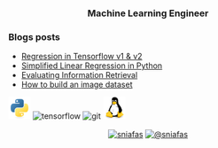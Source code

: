 <h3 align="center">Machine Learning Engineer</h3>

### Blogs posts
<!-- BLOG-POST-LIST:START -->
- [Regression in Tensorflow v1 & v2](https://medium.com/@sniafas/regression-in-tensorflow-v1-v2-e8d7e80068b?source=rss-9d1b340c3c7d------2)
- [Simplified Linear Regression in Python](https://medium.com/@sniafas/simplified-linear-regression-in-python-3a3696a92d09?source=rss-9d1b340c3c7d------2)
- [Evaluating Information Retrieval](https://medium.com/@sniafas/evaluating-information-retrieval-3975348ef97a?source=rss-9d1b340c3c7d------2)
- [How to build an image dataset](https://medium.com/@sniafas/how-to-build-an-image-dataset-b5e5a761948a?source=rss-9d1b340c3c7d------2)
<!-- BLOG-POST-LIST:END -->

<p align="left">
 <img src="https://raw.githubusercontent.com/devicons/devicon/c5378d6c2510ffa0b3e4475af95618a8048d6cf1/icons/python/python-original.svg" alt="python" width="40" height="40"/> <img src="https://www.vectorlogo.zone/logos/tensorflow/tensorflow-icon.svg" alt="tensorflow" width="40" height="40"/>
  <img src="https://www.vectorlogo.zone/logos/git-scm/git-scm-icon.svg" alt="git" width="40" height="40"/> <img src="https://raw.githubusercontent.com/devicons/devicon/c5378d6c2510ffa0b3e4475af95618a8048d6cf1/icons/linux/linux-original.svg" alt="linux" width="40" height="40"/> 
</p>
<p align="center">
  <a href="https://twitter.com/sniafas" target="blank"><img align="center" src="https://cdn.jsdelivr.net/npm/simple-icons@3.0.1/icons/twitter.svg" alt="sniafas" height="30" width="30" /></a>
  <a href="https://medium.com/@sniafas" target="blank"><img align="center" src="https://cdn.jsdelivr.net/npm/simple-icons@3.0.1/icons/medium.svg" alt="@sniafas" height="30" width="30" /></a>
</p>
